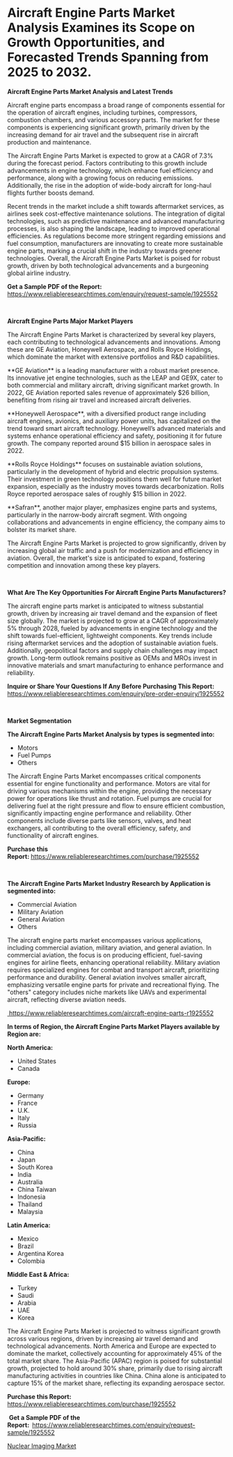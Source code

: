 <p><h1>Aircraft Engine Parts Market Analysis Examines its Scope on Growth Opportunities, and Forecasted Trends Spanning from 2025 to 2032.</h1></p><p><strong>Aircraft Engine Parts Market Analysis and Latest Trends</strong></p>
<p><p>Aircraft engine parts encompass a broad range of components essential for the operation of aircraft engines, including turbines, compressors, combustion chambers, and various accessory parts. The market for these components is experiencing significant growth, primarily driven by the increasing demand for air travel and the subsequent rise in aircraft production and maintenance.</p><p>The Aircraft Engine Parts Market is expected to grow at a CAGR of 7.3% during the forecast period. Factors contributing to this growth include advancements in engine technology, which enhance fuel efficiency and performance, along with a growing focus on reducing emissions. Additionally, the rise in the adoption of wide-body aircraft for long-haul flights further boosts demand.</p><p>Recent trends in the market include a shift towards aftermarket services, as airlines seek cost-effective maintenance solutions. The integration of digital technologies, such as predictive maintenance and advanced manufacturing processes, is also shaping the landscape, leading to improved operational efficiencies. As regulations become more stringent regarding emissions and fuel consumption, manufacturers are innovating to create more sustainable engine parts, marking a crucial shift in the industry towards greener technologies. Overall, the Aircraft Engine Parts Market is poised for robust growth, driven by both technological advancements and a burgeoning global airline industry.</p></p>
<p><strong>Get a Sample PDF of the Report:&nbsp;</strong> <a href="https://www.reliableresearchtimes.com/enquiry/request-sample/1925552?utm_campaign=3322&utm_medium=2&utm_source=Github&utm_content=ia&utm_term=28032025&utm_id=aircraft-engine-parts">https://www.reliableresearchtimes.com/enquiry/request-sample/1925552</a></p>
<p>&nbsp;</p>
<p><strong>Aircraft Engine Parts Major Market Players</strong></p>
<p><p>The Aircraft Engine Parts Market is characterized by several key players, each contributing to technological advancements and innovations. Among these are GE Aviation, Honeywell Aerospace, and Rolls Royce Holdings, which dominate the market with extensive portfolios and R&D capabilities.</p><p>**GE Aviation** is a leading manufacturer with a robust market presence. Its innovative jet engine technologies, such as the LEAP and GE9X, cater to both commercial and military aircraft, driving significant market growth. In 2022, GE Aviation reported sales revenue of approximately $26 billion, benefiting from rising air travel and increased aircraft deliveries.</p><p>**Honeywell Aerospace**, with a diversified product range including aircraft engines, avionics, and auxiliary power units, has capitalized on the trend toward smart aircraft technology. Honeywell’s advanced materials and systems enhance operational efficiency and safety, positioning it for future growth. The company reported around $15 billion in aerospace sales in 2022.</p><p>**Rolls Royce Holdings** focuses on sustainable aviation solutions, particularly in the development of hybrid and electric propulsion systems. Their investment in green technology positions them well for future market expansion, especially as the industry moves towards decarbonization. Rolls Royce reported aerospace sales of roughly $15 billion in 2022.</p><p>**Safran**, another major player, emphasizes engine parts and systems, particularly in the narrow-body aircraft segment. With ongoing collaborations and advancements in engine efficiency, the company aims to bolster its market share.</p><p>The Aircraft Engine Parts Market is projected to grow significantly, driven by increasing global air traffic and a push for modernization and efficiency in aviation. Overall, the market's size is anticipated to expand, fostering competition and innovation among these key players.</p></p>
<p>&nbsp;</p>
<p><strong>What Are The Key Opportunities For Aircraft Engine Parts Manufacturers?</strong></p>
<p><p>The aircraft engine parts market is anticipated to witness substantial growth, driven by increasing air travel demand and the expansion of fleet size globally. The market is projected to grow at a CAGR of approximately 5% through 2028, fueled by advancements in engine technology and the shift towards fuel-efficient, lightweight components. Key trends include rising aftermarket services and the adoption of sustainable aviation fuels. Additionally, geopolitical factors and supply chain challenges may impact growth. Long-term outlook remains positive as OEMs and MROs invest in innovative materials and smart manufacturing to enhance performance and reliability.</p></p>
<p><strong>Inquire or Share Your Questions If Any Before Purchasing This Report:</strong> <a href="https://www.reliableresearchtimes.com/enquiry/pre-order-enquiry/1925552?utm_campaign=3322&utm_medium=2&utm_source=Github&utm_content=ia&utm_term=28032025&utm_id=aircraft-engine-parts">https://www.reliableresearchtimes.com/enquiry/pre-order-enquiry/1925552</a></p>
<p>&nbsp;</p>
<p><strong>Market Segmentation</strong></p>
<p><strong>The Aircraft Engine Parts Market Analysis by types is segmented into:</strong></p>
<p><ul><li>Motors</li><li>Fuel Pumps</li><li>Others</li></ul></p>
<p><p>The Aircraft Engine Parts Market encompasses critical components essential for engine functionality and performance. Motors are vital for driving various mechanisms within the engine, providing the necessary power for operations like thrust and rotation. Fuel pumps are crucial for delivering fuel at the right pressure and flow to ensure efficient combustion, significantly impacting engine performance and reliability. Other components include diverse parts like sensors, valves, and heat exchangers, all contributing to the overall efficiency, safety, and functionality of aircraft engines.</p></p>
<p><strong>Purchase this Report:&nbsp;</strong><a href="https://www.reliableresearchtimes.com/purchase/1925552?utm_campaign=3322&utm_medium=2&utm_source=Github&utm_content=ia&utm_term=28032025&utm_id=aircraft-engine-parts">https://www.reliableresearchtimes.com/purchase/1925552</a></p>
<p>&nbsp;</p>
<p><strong>The Aircraft Engine Parts Market Industry Research by Application is segmented into:</strong></p>
<p><ul><li>Commercial Aviation</li><li>Military Aviation</li><li>General Aviation</li><li>Others</li></ul></p>
<p><p>The aircraft engine parts market encompasses various applications, including commercial aviation, military aviation, and general aviation. In commercial aviation, the focus is on producing efficient, fuel-saving engines for airline fleets, enhancing operational reliability. Military aviation requires specialized engines for combat and transport aircraft, prioritizing performance and durability. General aviation involves smaller aircraft, emphasizing versatile engine parts for private and recreational flying. The "others" category includes niche markets like UAVs and experimental aircraft, reflecting diverse aviation needs.</p></p>
<p><a href="https://www.reliableresearchtimes.com/aircraft-engine-parts-r1925552?utm_campaign=3322&utm_medium=2&utm_source=Github&utm_content=ia&utm_term=28032025&utm_id=aircraft-engine-parts">&nbsp;https://www.reliableresearchtimes.com/aircraft-engine-parts-r1925552</a></p>
<p><strong>In terms of Region, the Aircraft Engine Parts Market Players available by Region are:</strong></p>
<p>
    <p> <strong> North America: </strong>
        <ul>
            <li>United States</li>
            <li>Canada</li>
        </ul>
        </p> 
    <p> <strong> Europe: </strong>
        <ul>
            <li>Germany</li>
            <li>France</li>
            <li>U.K.</li>
            <li>Italy</li>
            <li>Russia</li>
        </ul>
        </p> 
    <p> <strong> Asia-Pacific: </strong>
        <ul>
            <li>China</li>
            <li>Japan</li>
            <li>South Korea</li>
            <li>India</li>
            <li>Australia</li>
            <li>China Taiwan</li>
            <li>Indonesia</li>
            <li>Thailand</li>
            <li>Malaysia</li>
        </ul>
        </p> 
    <p> <strong> Latin America: </strong>
        <ul>
            <li>Mexico</li>
            <li>Brazil</li>
            <li>Argentina Korea</li>
            <li>Colombia</li>
        </ul>
        </p> 
    <p> <strong> Middle East & Africa: </strong>
        <ul>
            <li>Turkey</li>
            <li>Saudi</li>
            <li>Arabia</li>
            <li>UAE</li>
            <li>Korea</li>
        </ul>
    </p>
    </p>
<p><p>The Aircraft Engine Parts Market is projected to witness significant growth across various regions, driven by increasing air travel demand and technological advancements. North America and Europe are expected to dominate the market, collectively accounting for approximately 45% of the total market share. The Asia-Pacific (APAC) region is poised for substantial growth, projected to hold around 30% share, primarily due to rising aircraft manufacturing activities in countries like China. China alone is anticipated to capture 15% of the market share, reflecting its expanding aerospace sector.</p></p>
<p><strong>Purchase this Report: </strong><a href="https://www.reliableresearchtimes.com/purchase/1925552?utm_campaign=3322&utm_medium=2&utm_source=Github&utm_content=ia&utm_term=28032025&utm_id=aircraft-engine-parts">https://www.reliableresearchtimes.com/purchase/1925552</a></p>
<p>&nbsp;<strong>Get a Sample PDF of the Report:&nbsp;&nbsp;</strong><a href="https://www.reliableresearchtimes.com/enquiry/request-sample/1925552?utm_campaign=3322&utm_medium=2&utm_source=Github&utm_content=ia&utm_term=28032025&utm_id=aircraft-engine-parts">https://www.reliableresearchtimes.com/enquiry/request-sample/1925552</a></p>
<p><strong></strong></p>
<p><p><a href="https://github.com/spoorsusama/Market-Research-Report-List-1/blob/main/nuclear-imaging-market.md?utm_campaign=3322&utm_medium=2&utm_source=Github&utm_content=ia&utm_term=28032025&utm_id=aircraft-engine-parts">Nuclear Imaging Market</a></p></p>